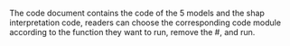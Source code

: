 The code document contains the code of the 5 models and the shap interpretation code, readers can choose the corresponding code module according to the function they want to run, remove the #, and run.

<!---
sharot-123/sharot-123 is a ✨ special ✨ repository because its `README.md` (this file) appears on your GitHub profile.
You can click the Preview link to take a look at your changes.
--->
